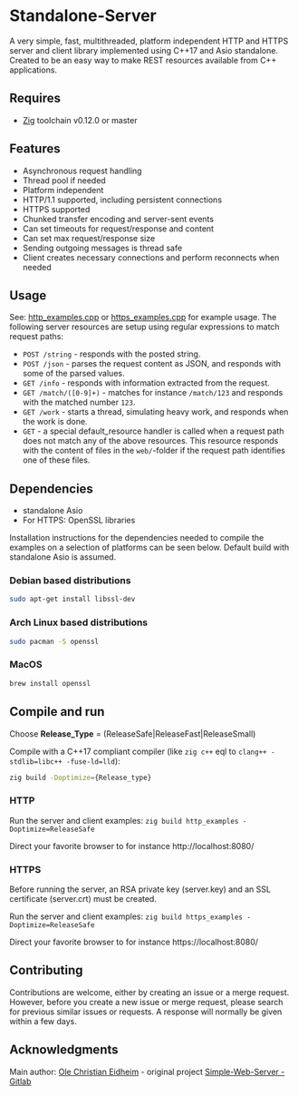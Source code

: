 # Standalone-Server

A very simple, fast, multithreaded, platform independent HTTP and HTTPS server and client library implemented using C++17 and Asio standalone. Created to be an easy way to make REST resources available from C++ applications.

## Requires

- [Zig](https://ziglang.org/download) toolchain v0.12.0 or master

## Features

* Asynchronous request handling
* Thread pool if needed
* Platform independent
* HTTP/1.1 supported, including persistent connections
* HTTPS supported
* Chunked transfer encoding and server-sent events
* Can set timeouts for request/response and content
* Can set max request/response size
* Sending outgoing messages is thread safe
* Client creates necessary connections and perform reconnects when needed

## Usage

See:
[http_examples.cpp](examples/http_examples.cpp)
or
[https_examples.cpp](examples/https_examples.cpp) for example usage.
The following server resources are setup using regular expressions to match request paths:
* `POST /string` - responds with the posted string.
* `POST /json` - parses the request content as JSON, and responds with some of the parsed values.
* `GET /info` - responds with information extracted from the request.
* `GET /match/([0-9]+)` - matches for instance `/match/123` and responds with the matched number `123`.
* `GET /work` - starts a thread, simulating heavy work, and responds when the work is done.
* `GET` - a special default_resource handler is called when a request path does not match any of the above resources.
This resource responds with the content of files in the `web/`-folder if the request path identifies one of these files.

## Dependencies

* standalone Asio
* For HTTPS: OpenSSL libraries

Installation instructions for the dependencies needed to compile the examples on a selection of platforms can be seen below.
Default build with standalone Asio is assumed.

### Debian based distributions

```sh
sudo apt-get install libssl-dev
```

### Arch Linux based distributions

```sh
sudo pacman -S openssl
```

### MacOS

```sh
brew install openssl
```

## Compile and run


Choose **Release_Type** = (ReleaseSafe|ReleaseFast|ReleaseSmall)

Compile with a C++17 compliant compiler (like `zig c++` eql to `clang++ -stdlib=libc++ -fuse-ld=lld`):
```sh
zig build -Doptimize={Release_type}
```

### HTTP

Run the server and client examples: `zig build http_examples -Doptimize=ReleaseSafe`

Direct your favorite browser to for instance http://localhost:8080/

### HTTPS

Before running the server, an RSA private key (server.key) and an SSL certificate (server.crt) must be created.

Run the server and client examples: `zig build https_examples -Doptimize=ReleaseSafe`

Direct your favorite browser to for instance https://localhost:8080/

## Contributing

Contributions are welcome, either by creating an issue or a merge request.
However, before you create a new issue or merge request, please search for previous similar issues or requests.
A response will normally be given within a few days.


## Acknowledgments

Main author: [Ole Christian Eidheim](https://github.com/eidheim) - original project [Simple-Web-Server - Gitlab](https://gitlab.com/eidheim/Simple-Web-Server)
